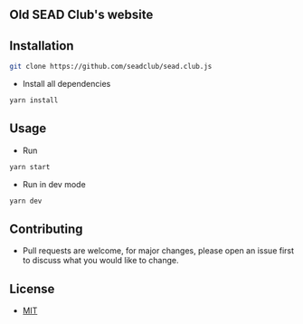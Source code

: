 ## Old SEAD Club's website

## Installation

```sh
git clone https://github.com/seadclub/sead.club.js
```

- Install all dependencies

```sh
yarn install
```

## Usage

- Run

```sh
yarn start
```

- Run in dev mode

```sh
yarn dev
```

## Contributing

- Pull requests are welcome, for major changes, please open an issue first to
  discuss what you would like to change.

## License

- [MIT](./LICENSE)
